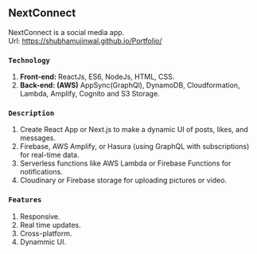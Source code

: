 ## NextConnect
NextConnect is a social media app.<br/>
Url: https://shubhamujinwal.github.io/Portfolio/

### `Technology`
1. **Front-end:** ReactJs, ES6, NodeJs, HTML, CSS.
2. **Back-end: (AWS)** AppSync(GraphQl), DynamoDB, Cloudformation, Lambda, Amplify, Cognito and S3 Storage.

### `Description`
1. Create React App or Next.js to make a dynamic UI of posts, likes, and messages.
2. Firebase, AWS Amplify, or Hasura (using GraphQL with subscriptions) for real-time data.
3. Serverless functions like AWS Lambda or Firebase Functions for notifications.
4. Cloudinary or Firebase storage for uploading pictures or video.

### `Features`
1. Responsive.
2. Real time updates.
3. Cross-platform.
4. Dynammic UI.
